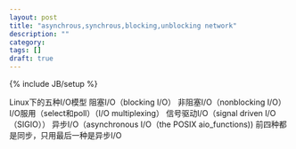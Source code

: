 ```yaml
---
layout: post
title: "asynchrous,synchrous,blocking,unblocking network"
description: ""
category: 
tags: []
draft: true
---
```

{% include JB/setup %}

Linux下的五种I/O模型
阻塞I/O（blocking I/O）
非阻塞I/O（nonblocking I/O）  
I/O服用（select和poll）（I/O multiplexing）
信号驱动I/O（signal driven I/O（SIGIO））
异步I/O（asynchronous I/O（the POSIX aio_functions))
前四种都是同步，只用最后一种是异步I/O

